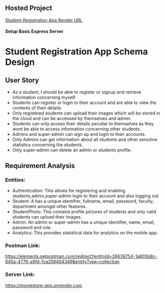 ## Hosted Project

[Student-Registration App Render URL](https://moviestore-app.onrender.com)

#### Setup Basic Express Server

# Student Registration App Schema Design

## User Story

- As a student, I should be able to register or signup and retrieve information concerning myself. 
- Students can register or login to their account and are able to view the contents of their details. 
- Only registered students can upload their images which will be stored in the cloud and can be accessed by themselves and admin.
- Students can only access their details peculiar to themselves as they wont be able to access information concerning other students.
- Admins and super-admin can sign up and login to their accounts.
- Only Admins can get information about all students and other sensitive statistics concerning the students.
- Only super-admin can delete an admin or students profile. 

## Requirement Analysis

### Entities:

- Authentication: This allows for registering and enabling students,admin,super-admin login to their account and also logging out
- Student: A has a unique identifier, fullname, email, password, faculty, department amongst other features.
- StudentPhoto: This contains profile pictures of students and only valid students can upload their images.
- Admin: An admin or super-admin has a unique identifier, name, email, password and role.
- Analytics: This provides statistical data for analytics on the mobile app.


### Postman Link:
https://elements.getpostman.com/redirect?entityId=26636754-1a805b8c-845a-4776-a9fd-1ca256404349&entityType=collection

### Server Link:
https://moviestore-app.onrender.com

